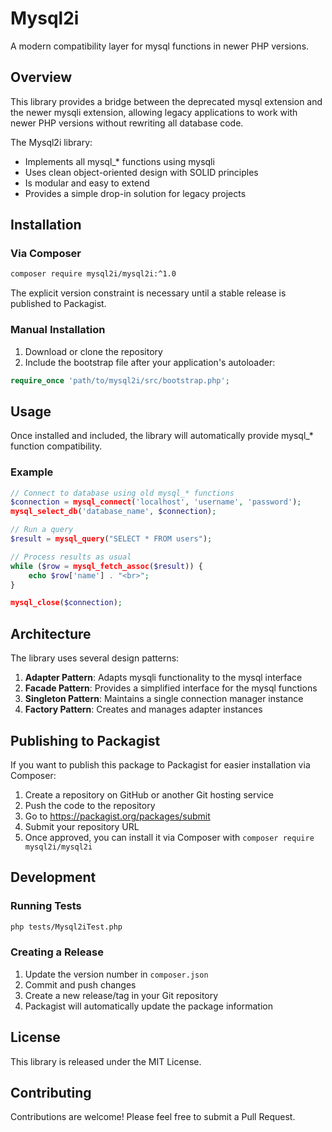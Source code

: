 # Mysql2i

A modern compatibility layer for mysql functions in newer PHP versions.

## Overview

This library provides a bridge between the deprecated mysql extension and the newer mysqli extension, allowing legacy applications to work with newer PHP versions without rewriting all database code.

The Mysql2i library:

- Implements all mysql_* functions using mysqli
- Uses clean object-oriented design with SOLID principles
- Is modular and easy to extend
- Provides a simple drop-in solution for legacy projects

## Installation

### Via Composer

```bash
composer require mysql2i/mysql2i:^1.0
```

The explicit version constraint is necessary until a stable release is published to Packagist.

### Manual Installation

1. Download or clone the repository
2. Include the bootstrap file after your application's autoloader:

```php
require_once 'path/to/mysql2i/src/bootstrap.php';
```

## Usage

Once installed and included, the library will automatically provide mysql_* function compatibility.

### Example

```php
// Connect to database using old mysql_* functions
$connection = mysql_connect('localhost', 'username', 'password');
mysql_select_db('database_name', $connection);

// Run a query
$result = mysql_query("SELECT * FROM users");

// Process results as usual
while ($row = mysql_fetch_assoc($result)) {
    echo $row['name'] . "<br>";
}

mysql_close($connection);
```

## Architecture

The library uses several design patterns:

1. **Adapter Pattern**: Adapts mysqli functionality to the mysql interface
2. **Facade Pattern**: Provides a simplified interface for the mysql functions
3. **Singleton Pattern**: Maintains a single connection manager instance
4. **Factory Pattern**: Creates and manages adapter instances

## Publishing to Packagist

If you want to publish this package to Packagist for easier installation via Composer:

1. Create a repository on GitHub or another Git hosting service
2. Push the code to the repository
3. Go to https://packagist.org/packages/submit
4. Submit your repository URL
5. Once approved, you can install it via Composer with `composer require mysql2i/mysql2i`

## Development

### Running Tests

```bash
php tests/Mysql2iTest.php
```

### Creating a Release

1. Update the version number in `composer.json`
2. Commit and push changes
3. Create a new release/tag in your Git repository
4. Packagist will automatically update the package information

## License

This library is released under the MIT License.

## Contributing

Contributions are welcome! Please feel free to submit a Pull Request. 